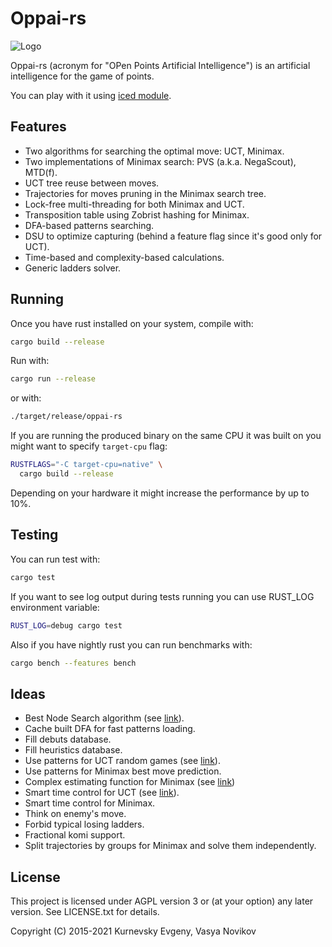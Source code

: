 # Oppai-rs

![Logo](/Logo.svg)

Oppai-rs (acronym for "OPen Points Artificial Intelligence") is an artificial
intelligence for the game of points.

You can play with it using [iced module](iced).

## Features

* Two algorithms for searching the optimal move: UCT, Minimax.
* Two implementations of Minimax search: PVS (a.k.a. NegaScout), MTD(f).
* UCT tree reuse between moves.
* Trajectories for moves pruning in the Minimax search tree.
* Lock-free multi-threading for both Minimax and UCT.
* Transposition table using Zobrist hashing for Minimax.
* DFA-based patterns searching.
* DSU to optimize capturing (behind a feature flag since it's good only for UCT).
* Time-based and complexity-based calculations.
* Generic ladders solver.

## Running

Once you have rust installed on your system, compile with:

```sh
cargo build --release
```

Run with:

```sh
cargo run --release
```

or with:

```sh
./target/release/oppai-rs
```

If you are running the produced binary on the same CPU it was built on you might
want to specify `target-cpu` flag:

```sh
RUSTFLAGS="-C target-cpu=native" \
  cargo build --release
```

Depending on your hardware it might increase the performance by up to 10%.

## Testing

You can run test with:

```sh
cargo test
```

If you want to see log output during tests running you can use RUST_LOG
environment variable:

```sh
RUST_LOG=debug cargo test
```

Also if you have nightly rust you can run benchmarks with:

```sh
cargo bench --features bench
```

## Ideas

* Best Node Search algorithm (see [link](https://dspace.lu.lv/dspace/bitstream/handle/7/4903/38550-Dmitrijs_Rutko_2013.pdf)).
* Cache built DFA for fast patterns loading.
* Fill debuts database.
* Fill heuristics database.
* Use patterns for UCT random games (see [link](http://pasky.or.cz/go/pachi-tr.pdf)).
* Use patterns for Minimax best move prediction.
* Complex estimating function for Minimax (see [link](https://www.gnu.org/software/gnugo/gnugo_13.html#SEC167))
* Smart time control for UCT (see [link](http://pasky.or.cz/go/pachi-tr.pdf)).
* Smart time control for Minimax.
* Think on enemy's move.
* Forbid typical losing ladders.
* Fractional komi support.
* Split trajectories by groups for Minimax and solve them independently.

## License

This project is licensed under AGPL version 3 or (at your option) any later
version. See LICENSE.txt for details.

Copyright (C) 2015-2021 Kurnevsky Evgeny, Vasya Novikov
